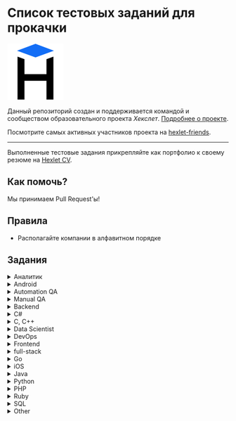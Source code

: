 # Список тестовых заданий для прокачки

[![Hexlet Ltd. logo](https://raw.githubusercontent.com/Hexlet/assets/master/images/hexlet_logo128.png)](https://ru.hexlet.io/?utm_source=github&utm_medium=link&utm_campaign=ru-test-assignments)

Данный репозиторий создан и поддерживается командой и сообществом образовательного проекта *Хекслет*. [Подробнее о проекте](https://ru.hexlet.io/?utm_source=github&utm_medium=link&utm_campaign=ru-test-assignments).

Посмотрите самых активных участников проекта на [hexlet-friends](https://friends.hexlet.io/).

---

Выполненные тестовые задания прикрепляйте как портфолио к своему резюме на [Hexlet CV](https://cv.hexlet.io/).

## Как помочь?

Мы принимаем Pull Request'ы!

## Правила

- Располагайте компании в алфавитном порядке

## Задания

<details>
 <summary>Аналитик</summary>
 
* [Amazon](https://www.amazon.com/)
  * [Тестовое задание для аналитика *(Python, SQL)*](https://drive.google.com/drive/folders/1Om9a_KAL4GrZKsRvFlqhsfryjwrPYWZW)

* [Aviasales](https://aviasales.ru)
  * [Тестовое задание для продуктового аналитика](https://drive.google.com/drive/folders/19pwYCnUdS2tkiekHYKzpRIqCDgYUdqli)

* [avito.tech](https://github.com/avito-tech)
  * [Тестовое задания для аналитика](https://drive.google.com/drive/folders/1cBUI7Qsed_7wp-yYOxBd3NseVZZ5CEEi)

* [Awem](https://awem.com/)
  * [Тестовое задание для продуктового аналитика](https://drive.google.com/drive/folders/1s4h4K29JEDYXIZXtIAmMjZbp9PHeV5ic)

* [Babbel](https://babbel.com/)
  * [Тестовое задание для продуктового аналитика](https://drive.google.com/drive/folders/1wNb27gq4JxrbSFBSkFCcrnb8Bjhs8WYM)

* [BOLT](https://bolt.eu/)
  * [Тестовое задание для аналитика данных](https://drive.google.com/drive/folders/15O4odYKqRpmXSQtLgD0fbvjshIa1_TWX)

* [Chibbis](https://chibbis.ru/)
  * [Тестовое задание для продуктового аналитика](https://drive.google.com/drive/folders/1R_RgzWhcAb4l1XoMCHzuYM-JdH_PbWDn)

* [Cian](https://cian.ru/)
  * [Тестовое задание для аналитика *(SQL)*](https://drive.google.com/drive/folders/1ziQs9oEab9eENnuArVTVVZWLsljKDQqO)

* [CloudReports](https://cloudreports.ru/)
  * [Тестовое задание для аналитика](https://drive.google.com/drive/folders/10oIsaqsZoOK49QO3uxw_8UuxaXfI6tl0)

* [Crazy Panda](https://crazypanda.ru/)
  * [Тестовое задание для аналитика](https://drive.google.com/drive/folders/17VMzVwew-SkXdsbZXxaeDDGEUQXYhKxn)

* [Delivery](https://market-delivery.yandex.ru/moscow?shippingType=delivery)
  * [Тестовое задание для аналитика данных](https://drive.google.com/drive/folders/1ytwdhsT11IxXGU7Jav9WhV2GqVBo2PJH)

* [Dodo Brands](https://dodobrands.io/)
  * [Тестовое задание для аналитика](https://drive.google.com/drive/folders/1psIKzvNN3-vtvKHVi8SbCrg-jngtWgaS)

* [Driveback](https://vc.ru/s/driveback/details/all)
  * [Тестовое задание для аналитика](https://drive.google.com/drive/folders/11HFrOt2QF3h1swIe8lwuzhVjgwM0ksgT)

* [Elfsight](https://elfsight.com/)
  * [Тестовое задание для продуктового аналитика](https://drive.google.com/drive/folders/1JkF9GW-El59XVcdpR-g6UfYO8sKwIssw)

* [FriendsOnly](https://friendsonly.ru/)
  * [Тестовое задание для продуктового аналитика *(SQL, PYTHON, R)*](https://drive.google.com/drive/folders/113sKiIAF3YMCcah1VSojHiW3YIRYILqe)

 * [Genius Sport](https://geniussports.com/)
  * [Тестовое задание для аналитика, Reporting Analyst](https://drive.google.com/drive/folders/1aqfEfITwbt3aqzJ15Et7XD6uwwFXcy7M)

* [Happy Games Studio](https://www.hgstudio.ru/)
  * [Тестовое задание для аналитика](https://drive.google.com/drive/folders/1HNEZgaccltEHCEbC-fiiMuHzur5jFPxh)

* [Home Credit Bank](https://home.bank/)
  * [Тестовое задание для Руководителя отдела аналитики *(PostgreSQL, Python)*](https://drive.google.com/drive/folders/1pF55pb-o9pyIt-oiPsMAfPJeoojItvC4)

* [ivi](https://www.ivi.ru/)
  * [Тестовое задание для аналитика](https://drive.google.com/drive/folders/1t1YPyDecBiLLhLE6fwMwfBLgS7583x2i)

* [Kaspi.kz](https://kaspi.kz/)
  * [Тестовое задание для продуктового аналитика *(SQL)*](https://drive.google.com/drive/folders/1wZ9S0QHaCNvNrVNxgSYxptBSaeVUX74U)

* [Lesta](https://lesta.ru/ru)
  * [Тестовое задание для аналитика данных *(SQL)*](https://drive.google.com/drive/folders/1-8SRmxsZiezLvVtINR_VPgm5_908lpN3)

* [MARS](https://rus.mars.com/)
  * [Тестовое задание для аналитика данных](https://drive.google.com/drive/folders/1e_OMZjTO3WA3s8Em7Df4rpjrllqZNmhP)

* [Mediascope](https://mediascope.net/)
  * [Тестовое задание для аналитика](https://drive.google.com/drive/folders/17MJaFDH5tj9oO8uBUTu33QTI7cJ64AWx)
 
* [MediaSoft](https://mediasoft.team/)
  * [Тестовое задание. Системный / Бизнес-аналитик *(any)*](https://drive.google.com/file/d/13y4cVoQP6IlmWxxTXjZJT4d2rZ3Qo9qx/view?usp=sharing)

* Nortas Analitics
  * [Тестовое задание для аналитика](https://drive.google.com/drive/folders/1Y8qnmQunaCpIf-jzud9f-jnB_t74EVaC)

* [Ozon](https://www.ozon.ru/)
  * [Тестовое задание для аналитика *(SQL)*](https://drive.google.com/drive/folders/1IjyT-jC8VHKCkru2Wuq-0fCDZnMNtQBO)

* [Realweb Camp](https://realweb-camp.ru/)
  * [Тестовое задание для аналитика](https://drive.google.com/drive/folders/1vnIVQFrnPSXDD-YAiHfu1uc7se5x6ZMu)

* [Skypro](https://sky.pro/)
  * [Тестовое задание для аналитика](https://drive.google.com/drive/folders/12Dk5mj04RR7ThE_ONd0CivF4r8ok2uqG)
 
* [Teikametrics](https://www.teikametrics.com/)
  * [Тестовое задание для аналитика](https://drive.google.com/drive/folders/1uE_AM2IFSxP33393KYrNE8RQqoTREfvU)

* [Tinkoff](https://www.tinkoff.ru/)
   * [Тестовое задание аналитика Tinkoff *(Python)*](https://colab.research.google.com/drive/1sbq3bW7FSsqzPBsJu6lmX1cTaC_Oan6S?usp=sharing)
   * [Тестовое задание аналитика Tinkoff *(SQL)*](https://drive.google.com/drive/folders/1wioL44aMEbdIDg1rvglKx1IOFPyIfakJ)
   * [Тестовое задание аналитика Tinkoff](https://drive.google.com/drive/folders/1SlMKX5jFnax5jyWmGQq6h5KWe9lSoQvC)

* [Vizor](https://vizor-games.com/)
  * [Тестовое задание для аналитика](https://drive.google.com/drive/folders/1T27FerfXXgNj033iqDumKjpbuWFSnZOl)

* [WhoIsBlogger](https://whoisblogger.com/)
  * [Тестовое задание для junior аналитика данных *(SQL)*](https://drive.google.com/drive/folders/1vhEmlyL3HxY9HMybTXll6GGc7FPQ730h)

* [Wolt](https://wolt.com/en)
  * [Тестовое задание для аналитика данных](https://drive.google.com/drive/folders/1a8RmVxSvqoJMUlajVxLTp5-WnSkG3MTN)

* [X5](https://www.x5.ru/en/)
  * [Тестовое задание, стажировка для аналитика данных *(Python)*](https://drive.google.com/drive/folders/1W6ALYVV6jNhGzv3us8sKOuCvFY5ofD41)

* [Альфа-Банк](https://alfabank.ru/)
  * [Тестовое задание для продуктового аналитика *(SQL)*](https://drive.google.com/drive/folders/1uCFwwQnihShdtwbwCLU47oiJanFa50HA)
  * [Тестовое задание для аналитика данных *(SQL)*](https://drive.google.com/drive/folders/1vJxxik-PknPc7Gx-aSAP91Ll9eEZnAAo)

* [Банк Открытие](https://www.open.ru/)
  * [Тестовое задание для продуктового аналитика *(SQL)*](https://drive.google.com/drive/folders/1ThbDAnbCrQ21jqk7bF2l-wCpWlUvVT7N)

* [ВК Одноклассники](https://vk.com/)
  * [Тестовое задание для продуктового аналитика *(Python, SQL)*](https://drive.google.com/drive/folders/1LUqYcKfwSSVtgoibiS4ngUHtg2o3axs1)
  * [Тестовое задание для аналитика данных *(Python)*](https://drive.google.com/drive/folders/1lZiv0cIUaPL1lV9Eg1T-tKvJJQ2u6nt5)

* [ВТБ](https://www.vtb.ru/)
  * [Тестовое задание для аналитика данных](https://drive.google.com/drive/folders/1w5xhj_ApzUJX-xf-cIBCYgGvy2t3PPML)

* [Газпром](https://www.gazprom.ru/)
  * [Тестовое задание для аналитика](https://drive.google.com/drive/folders/1q0OGFTUI58Gbar-rq3Dp4Zr9XuvqDkbs)

* [Делимобиль](https://delimobil.ru/)
  * [Тестовое задание для аналитика](https://drive.google.com/drive/folders/1wYCaprk3AwfTdwqFB-ESDbz9hZRgRDKG)

* [Красный Яр](https://www.krasyar.ru/)
  * [Тестовое задание для аналитика *(Excel)*](https://drive.google.com/drive/folders/1CiYVO0rTRqaxBTzuOXHAN180FR89ODns)

* [Магнит](https://magnit.ru/)
  * [Тестовое задание для аналитика](https://drive.google.com/drive/folders/16tRtN53FZ_FT3__Ay1biP3nb-CrkZ92I)

* [МТС](https://www.mts.ru/)
  * [Тестовое задание для продуктового аналитика *(SQL, Python)*](https://drive.google.com/drive/folders/1Xbhp0ZDoHfwNQiP1aH2TXryod_qdEvrx)

* [Ренессанс Банк](https://rencredit.ru/)
  * [Тестовое задание для аналитика](https://drive.google.com/drive/folders/1UCuCV4i5hSEJkI6W6AKsYPKBy6Qpxcj9)

* [Росмэн](https://rosman.ru/)
  * [Тестовое задание для аналитика *(Excel, SQL)*](https://drive.google.com/drive/folders/1aeFVwgsMCosQUBlne_WqochPwFJUXGtR)

* [Роснефть](https://www.rosneft.ru/)
  * [Тестовое задание для HR аналитика](https://drive.google.com/drive/folders/124G-etb0MME9VIQYJD-DHKd-VgQGbZ2l)

* [Самокат](https://samokat.ru/)
  * [Тестовое задание для аналитика](https://drive.google.com/drive/folders/10OtwaqT0Hntjv8ClW2SrdBL0QKTs3TPX)
  * [Тестовое задание для аналитика](https://drive.google.com/drive/folders/1-XyMfD-7co6rO9mXqpVL5c0JDwL2GpzN)

* [Северсталь](https://severstal.com/rus/)
  * [Тестовое задание для аналитика](https://drive.google.com/drive/folders/1GEBYxCwKh_DdwnK_p-dsxuaC-gj_eVgM)

* [СКБ Контур](https://kontur.ru/)
  * [Тестовое задание для продуктового аналитика](https://drive.google.com/drive/folders/1hJ6E-YAtObNP0DtZRH2814WBcBEb0aHo)

* [Совкомбанк Страхование](https://sovcomins.ru/)
  * [Тестовое задание для аналитика *(Python)*](https://drive.google.com/drive/folders/1sYeVs3_fY5vamQjgZ3KRvxQSeEkzr0gJ)

* [Спортмастер](https://www.sportmaster.ru/)
  * [Тестовое задание для аналитика *(SQL)*](https://drive.google.com/drive/folders/1pPuyOvBGgqosSfEvy3KCuv1FO1vED1cl)

* [Сравни.ру](https://www.sravni.ru/)
  * [Тестовое задание для Продуктового Аналитика](https://drive.google.com/drive/folders/1CgmQ_OEW2GrOrDPZEJUIRCLVL0JAkdRC)

* [Табакон](https://tabakon.su/)
  * [Тестовое для аналитика данных](https://drive.google.com/drive/folders/1FDHErQLGvPoJKECmRqijpwuVifnTaw8x)

* [Учи.ру](https://uchi.ru/)
  * [Тестовое задание для Продуктового Аналитика](https://docs.google.com/document/d/1cPf_HR3cB4QgehJ13nMjYO1EQlWcqwmo/edit)

* [Сборник тестовых заданий для аналитиков](https://pavelbukhtik.notion.site/Product-Analyst-Data-Analyst-a5f7bea5a0064960bbdb7a3ee1e46e97)

* [Тестовое задание для аналитика](https://drive.google.com/drive/folders/1q0OGFTUI58Gbar-rq3Dp4Zr9XuvqDkbs)

* [Тестовое задание для FE стажера в Авито Pro (Команда ARPU) *(JS)*](https://github.com/avito-tech/pro-fe-trainee-task)

</details>

<details>
 <summary>Android</summary>

* [Android разработчик *(Kotlin, Single Activity, Retrofit, Jetpack Compose / XML, Kotlinx Serialization / Gson, RxJava / Coroutines)*](https://github.com/appKODE/trainee-test-android)

* [avito.tech](https://github.com/avito-tech)
  * [Тестовое задание для стажёра Android (archived) *(Kotlin/Java)*](https://github.com/avito-tech/android-trainee-task)
  * [Тестовое задание для стажёра Android *(Kotlin)*](https://github.com/avito-tech/bx-android-trainee-assigment)
  * [Приложение прогноза погоды (Андроид) *(Kotlin)*](https://github.com/avito-tech/android-trainee-task-2021)

* [Android Developer *(Kotlin, Java, C++)*](https://github.com/fs/test-tasks/tree/master/android)

</details>

<details>
 <summary>Automation QA</summary>

 * [Ediweb](https://ediweb.com/ru-ru)
   * [Тестовое задание на должность "Тестировщик" *Automation QA / Ruby*](https://github.com/avannim/Fedorenko_test/tree/59b6c1a395ad8123b102f7f4214db6840be9db01/candidate_test)

* [Тестовое задание для стажёра-автоматизатора](https://github.com/avito-tech/qa-trainee-task)

* [Тестовое задание для стажёра-тестировщика на знание Java и SQL *(any)*](https://github.com/Pammer/traineeTestTask)

* [QATestLab](https://qatestlab.com/company/contact-us/)
  *  [Test task for position QA Specialist // *Java или C#*](https://github.com/n1mnull/QATestLab/blob/51b315d7d2ff011ce8255fb09a88bd6401891600/README.md)

* [Тестовое задание по автоматизации действий в поисковой строке Яндекса для *tensor.ru*](https://github.com/warumbaum/Tensor-Yandex)

* [Тестовое задание QA Auto Python от Effective Mobile](https://docs.google.com/document/d/142ZofwnxhSAg5lzcfTAF6DM38kA4eI1IbmcRzl-A8sA)
 
</details>

<details>
 <summary>Manual QA</summary>

* [avito.tech](https://github.com/avito-tech)
  * [Тестовое задание для стажёра QA *(any)*](https://github.com/avito-tech/ShopX-QA-trainee)
  * [Тестовое задание для QA-стажёра *(Go/any)*](https://github.com/avito-tech/qa-trainee-general)

* [Flatstack](https://www.flatstack.com)
  * [QA engineer](https://github.com/fs/test-tasks/tree/master/qa)

* [HRlink](https://hr-link.ru/)
  * [Junior QA (SQL+Python)](https://docs.google.com/document/d/1ylGFf4_p4w9S8PvRsZF0UdyeokWol3KS/edit?usp=sharing&ouid=101017098481742943251&rtpof=true&sd=true)

* [Matic Insurance Services](https://matic.com/)
  * [Customer Import Platform MQA - MQA test assignment *(ENG)* *(any)*](https://github.com/matic-insurance/assignment-test-import)
  * [Customer Import Platform - AQA test assignment *(ENG)* *(Ruby)*](https://github.com/matic-insurance/assignment-test-import)

* [Purrweb](https://www.purrweb.com/ru/)
  * [Тестовое задание на позицию QA](https://github.com/Hexlet/ru-test-assignments/blob/main/QA/Test%20task%20Purrweb.md)

* [Sendsay](https://sendsay.ru/)
  * [Junior Frontend + QA [АРХИВ] *(JS, Cypress)*](https://www.notion.so/sendsay/Junior-Frontend-QA-44af3daa06524689aa6ac0fc76f66579)

* [Tutu.ru](https://www.Tutu.ru/)
  * [Тестовое задание для кандидата на позицию QA](https://github.com/tutu-ru/tutu-ru.github.io)

* [Айтек](https://iqtek.ru/)
  * [Задание QA engineer](https://disk.yandex.ru/d/5FQXDeZP2BaPMQ)

* [ООО Крит](https://krit.pro/)
  * [Стажер_QA](https://docs.google.com/document/d/1nwz_MlVTe30lKQ4kYKD4HVNco-IQFqQe/edit?usp=sharing&ouid=101017098481742943251&rtpof=true&sd=true)

* [ООО Синтека](https://cynteka.ru/)
  * [Junior_QA](https://docs.google.com/document/d/1VecQvPkyEyPrzQvce6BvWNnDn4SYw8jL/edit?usp=sharing&ouid=101017098481742943251&rtpof=true&sd=true)
 
</details>

<details>
 <summary>Backend</summary>

* [Appbooster](https://appbooster.com/)
  * [Backend developer *(any)*](https://github.com/appbooster/test-assignments/blob/master/tasks/backend.md)

* [Appstorespy](https://appstorespy.com/)
  * [Junior Backend developer *(Django/Flask, MySQL/PostgreSQL, MongoDB/Redis/Elasticsearch, GraphQL/REST)*](https://catkin-gymnast-f1a.notion.site/junior-backend-developer-2022-2f4803705cb84485a81a1d716bdf0a8c)

* [avito.tech](https://github.com/avito-tech)
  * [Тестовое задание для стажёра Backend в команду Advertising *(Go/PHP)*](https://github.com/avito-tech/adv-backend-trainee-assignment)
  * [Тестовое задание на позицию стажера-бекендера в юнит Авто (archived) *(Go/Python/PHP/Java/JavaScript)*](https://github.com/avito-tech/auto-backend-trainee-assignment)
  * [Тестовое задание на позицию стажера backend в юнит Geo *(any)*](https://github.com/avito-tech/geo-backend-trainee-assignment)
  * [Тестовое задание на позицию стажера-бекендера (archived) *(any)*](https://github.com/avito-tech/msg-backend-trainee-assignment)
  * [Тестовое задание для стажёра Backend *(PHP)*](https://github.com/avito-tech/safedeal-backend-trainee)
  * [Тестовое задание для стажёра Backend в команду Trade Marketing *(Go/PHP/Python, PostgreSQL/MySQl, Redis)*](https://github.com/avito-tech/tm-backend-trainee)
  * [Тестовое задание на позицию стажера-бекендера в юнит Buyer Experience (archived) *(Go/PHP)*](https://github.com/avito-tech/bx-backend-trainee-assignment)
  * [Тестовое задание на позицию стажера-бекендера в юнит "Работа" *(Go/PHP, MySQL/PostgreSQL)*](https://github.com/avito-tech/job-backend-trainee-assignment)
  * [Тестовое задание на позицию стажера-бекендера *(Go/PHP/Python,  MySQL/PostgreSQL, Docker)*](https://github.com/avito-tech/autumn-2021-intern-assignment)
  * [Тестовое задание для стажера в юнит Market Intelligence *(Go/Python)*](https://github.com/avito-tech/mi-trainee-task-2021)

* [Edstein](https://www.edstein.ru/)
  * [Тестовое задание Middle Backend-разработчик *(Ruby on Rails)*](https://docs.google.com/document/d/1uHtZQckkQXGA6occB6R9F8l9Nru1ELPFKWi7cO79dLc/edit?usp=sharing)

* [fuse8](https://hr.fuse8.ru/) [byte/minds](https://byteminds.co.uk/)
  * [Задания стажировки для backend-разработчиков *(.Net, C#, Postgres, gRPC)*](https://github.com/Fuse8/school2023)

* [Greensight](https://greensight.ru/)
  * [Тестовое задание для направления Backend разработка *(PHP)*](https://www.notion.so/Backend-f863a6666e9f40f99f41254a1fffe450)

* [House](https://housevl.ru/)
  * [Тестовое задание backend (junior) 2.1 *(Laravel)*](https://docs.google.com/document/d/16M_jtHkbrHgI_gUj9vq6p_uIQVQTFuW2kXUsK-S4RSk)
 
* [KODE](https://kode.ru/)
   * [Backend разработчик *(Python)*](https://github.com/appKODE/2018-internship-backend)*(изображение не найдено)*

* [pixlpark](https://pixlpark.ru/)
  * [Backend-разработка *(C#, ASP.NET, React/RazorPages)*](https://gist.github.com/paraekklisiarh/d64fbbc1de1028aaa7a47ff3fa0650a1)
 
* [Tutu.ru](https://www.Tutu.ru/)
  * [Тестовое задание на позицию backend-разработчик *(PHP)*](https://github.com/tutu-ru/php-interview)

* [Waliot](https://waliot.com/)
  * [Backend Developer *(Java/Kotlin, Spring Boot, SQL/NoSQL, Docker)*](https://github.com/waliot/test-tasks/blob/master/tasks/backend-1.md)

* [Wargaming.net](https://wargaming.com)
  * [Тестовое задание WG Forge (Backend) *(Python 3/Ruby/Go/Erlang/Elixir/Java/Scala/C#/F#, PostgreSQL, Docker)*](https://github.com/wgnet/wg_forge_backend)

* [ООО "МСтрой"](https://mstroy.tech/)
   * [Тестовое задание Backend developer / Python](https://docs.google.com/document/d/1pUECHmEijyal6aFHrBN5oweKCmSZsjTGhtE-mqIqj6U/edit?usp=sharing)

* [ПИКАССО](https://picasso-diagnostic.ru/)
  * [Backend-разработчик (Python)](https://gist.github.com/NikolayZemelko/f1dfcb9b75a7241f5e552b8761e70027)

* [Marketplace Technologies (KazanExpress)](https://github.com/KazanExpress)
  * [Тестовое задания для кандидатов в бэкенд разработку *(Java, Spring)*](https://github.com/KazanExpress/backend-spring-test-task)

* [Oxem Studio](https://oxem.ru)
  * [Бэкенд-разработчик *(PHP)*](https://doc.clickup.com/p/h/2h539-778/840ce49e651e59a)

* SoftPro
  * [Тестовое задание *(Go, C++, Python)*](https://drive.google.com/drive/folders/151UdoZGZZtdv5-KP_51yx3CzT1kgIBQn?usp=sharing)

</details>


<details>
 <summary>C#</summary>

* [Тестовое задание *(C#)*](https://drive.google.com/file/d/1GNwTfoJCQD0Ec3JXkWmzaYuIY6DnWnEa/view)

* [Тестовое задание на стажировку *(C#, SQL)*](https://drive.google.com/drive/folders/1--08xK0ympxiR2BedrKVhnE7cjfNn7bk?usp=sharing)

* [Тестовое задание C# *(C#)*](https://gist.github.com/Busyrev/cb89f309d2c32873449366023b8e0057)
 
* [Тестовое задание на вакансию Junior Разработчика C# *(C#, ASP.NET Core, Entity Framework Core)*](https://versta24.ru/hr/testfordevjun)

* [AFCStudio](https://afcstudio.ru/)
  * [Junior C# Developer *(C#, .NET, Angular, React, Razor)*](https://gist.github.com/paraekklisiarh/0621204ce249e9faf1aaa1e1b7d3f7ef)

* [Стажер-программист *(C#)*](https://drive.google.com/drive/folders/1pnBXXuAABDCMAKrcNjrDvRnE1jPd_LBL?usp=sharing)

* [Тестовое задание *(C#, ASP.NET Core, Entity Framework Core)*](https://disk.yandex.ru/d/Gu5V8FgsEobwzA)

* [Тестовые задания на c# стажировку *(C#)*](https://drive.google.com/drive/folders/185cbL5CzhcYoW2D92D5wHmdd04cDqTYS?usp=sharing)

* [Тестовое на стажировку C#, зима 2019-2020 *(C#, ASP.NET)*](https://drive.google.com/drive/folders/1UCx7__WtgzkWF4iFbkFPfc3NNQAqSKqn?usp=sharing)

</details>

<details>
 <summary>C, C++</summary>

* [C-разработчик *(C/C++)*](https://dl.funbox.ru/qt-c.pdf)

</details>

<details>
 <summary>Data Scientist</summary>

* [BST Digital](https://bst.digital/)
  * [Тестовое задание для Data Scientist](https://drive.google.com/drive/folders/1G0VwPL-6T0ThPdLstnZK07dy1q2Mgv2T)

</details>

<details>
 <summary>DevOps</summary>
 
* [Smena](https://smena.space/)
  * [Тестовое задание DevOps разработчик *(Docker, minikube, Python)*](https://github.com/smenateam/assignments/tree/master/devops)

* [Kittens Store - DevOps test assignment *(ENG)* *(any)*](https://github.com/matic-insurance/assignment-kittens-store)

* [Cats Shop - DevOps test assignment *(ENG)* *(any)*](https://github.com/matic-insurance/assignment-cats-shop)

* [DevOps engineer](https://github.com/ostrovok-team/code-challenge/tree/master/devops)

</details>

<details>
 <summary>Frontend</summary>

* [23Devs](https://23devs.com/)
  * [Тестовое задание на позицию cтажер-разработчик javascript *HTML, CSS, JS*)](https://cloud.mail.ru/public/KN2F/TW4dPYs6n)

* [Appbooster](https://appbooster.com/)
  * [Frontend Developer *(any)*](https://github.com/appbooster/test-assignments/blob/master/tasks/frontend.md)
  * [Frontend + graphql developer *(React, Github GraphQL API)*](https://github.com/appbooster/test-assignments/blob/master/tasks/frontend-graphql.md)
  * [html-верстальщик *(JS, HTML/CSS)*](https://github.com/appbooster/test-assignments/blob/master/tasks/html-css.md)*(отсутствует дизайн-макет по указанной ссылке)*

* [Aviasales](https://aviasales.ru)
  * [~~Тестовое задание Aviasales (frontend) *(JS/TS, React)*~~](https://github.com/KosyanMedia/test-tasks/tree/master/aviasales_frontend) *(сервер тестового задания не работает)*
 * [Тестовое задание - Frontend Developer *(JS/TS)*](https://github.com/KosyanMedia/Front-end_TP_test)
 * [~~Тестовое задание Aviasales (frontend)~~ DEPRECATED *(JS, TS, CS, React)*](https://github.com/KosyanMedia/test-tasks/tree/master/DEPRECATED_aviasales)

* [avito.tech](https://github.com/avito-tech)
  * [Тестовое задание на позицию стажёра-фронтендера 2022 *(React, Redux, TS)*](https://github.com/avito-tech/internship_frontend_2022)
  * [Тестовое задание на позицию стажёра-фронтендера 2023 *(React, React Router, TS)*](https://github.com/avito-tech/frontend-trainee-assignment-2023)
  * [Тестовое задание на позицию стажёра-фронтендера 2024 *(React, React Router, TS)*](https://github.com/avito-tech/frontend-trainee-assignment-2024)
  * [Тестовое задание для стажёра frontend *(React)*](https://github.com/avito-tech/safedeal-frontend-trainee)*(отсутствует дизайн-макет по указанной ссылке)*
  * [Тестовое задание для стажёра Frontend в команду Seller Experience *(Node.JS, React, Redux)*](https://github.com/avito-tech/sx-frontend-trainee-assignment)
  * [Тестовое задание для стажёра Frontend в команду Avito People *(React, MobX, TS, Node.JS)*](https://github.com/avito-tech/ap-frontend-trainee-assignment)

* [BEBOSS](https://beboss.ru/)
  * [Web-разработчик *(PHP, jQuery, YII)*](https://github.com/funkylen/beboss-test-assignments)
 
* [BeeJee NINJA Developers](https://beejee.org/)
  * [Web-разработчик *(PHP)*](https://docs.google.com/document/d/1Wn_BBhmrF8S5iwgqo5cH63GAM6XTXLi4glp7ZxammIM/edit?usp=sharing)

* [BellIntegrator](http://www.bellintegrator.ru/)
  * [Тестовое задание Frontend JS *(JS, JQuery, HTML5, CSS3)*](https://docs.google.com/document/d/1YWJGDKB1pLrox6Y4CNm15Nuu_EVcAHIciYUHWYrDNDY/edit?usp=sharing)

* [BirdsBuild](https://bb.market/)
  * [Тестовое задание на позицию Frontend разработчик Nuxt.js *(Nuxt 3, TypeScript, GraphQL)*](https://docs.google.com/document/d/1_BN8bbym0InYFDElyyVJ5GzPptaOe0p9kteX-Uaww3I/edit#heading=h.ikkq5tsgq96y)

* [~~Bluesweater-studio~~](https://vk.com/bluesweaterstudio) *студия закрыта*
  * [Frontend task *(JS, React, React Hooks, JSS)*](https://github.com/some-yummy-nick/frontend-task)

* [Chatfuel](https://chatfuel.com/)
  * [Frontend Engineer — тестовое задание *(any)*](https://paper.dropbox.com/doc/Frontend-Engineer-GFOYvLYpCLWUJe59Ydfmw)
  * [Верстальщик](https://paper.dropbox.com/doc/fljyQo7ig1gZRevGejqEX)

* [CS-Cart](https://cs-cart.com/)
  * [Тестовое задание для PHP разработчиков *(PHP)*](https://github.com/cscart/apply-for-job/tree/master/backend/developer)
  * [Тестовое задание для Javascript разработчика *(JS, jQuery)*](https://github.com/cscart/apply-for-job/tree/master/frontend/developer)

* [DAO TECH](https://daotech.ru/)
  * [Тестовое задание на вакансию "Frontend Developer" *(JS, React, Docker)*](https://drive.google.com/file/d/17i3HWkCW8OdvmczEcE2p3q-ljU-2sAWz/view?usp=sharing)

* [Dapplets Project](https://dapplets.org/)
  * [Тестовое задание на вакансию "Frontend Developer" *(TS, React)*](https://docs.google.com/document/d/1A67hVEF5fb6Uk1Y341PeyV9Yr1UUWLtANITxSzWVHHY/edit#heading=h.dn2s0spi21rh)

* [DevJS](https://devjs.ru/)
  * [Тестовое задания на позицию Frontend разработчика *(JS, React)*](https://github.com/devjsru/react_test)*(отсутствует дизайн-макет по указанной ссылке)*

* [Flatstack](https://www.flatstack.com)
  * [Frontend Developer *(JS, HTML, CSS)*](https://github.com/fs/test-tasks/tree/master/front-end)

* [Future](https://future-group.ru/)
  * [Фронтенд-разработчик 1 *(React, Docker, TS)*](https://github.com/fugr-ru/frontend-javascript-test)
  * [Фронтенд-разработчик 2 *(React, Docker, TS, Redux/MobX)*](https://github.com/fugr-ru/frontend-javascript-test-2)
  * [Тестировщик](https://github.com/fugr-ru/qa)
  * [Верстальщик 1 *(HTML, CSS)*](https://github.com/fugr-ru/frontend-html)
  * [Верстальщик 2 *(HTML, CSS, JS)*](https://github.com/fugr-ru/frontend-html-2)
  * [Верстальщик 3 *(Figma, HTML, CSS, JS)*](https://github.com/fugr-ru/frontend-html-3)
  * [Тестовое задание на позицию Менеджер проекта *(Figma, HTML, CSS, JS)*](https://github.com/fugr-ru/frontend-html-3)

* [Hammer Systems](https://hammer.systems/)
  * [Тестовое задание для Frontend разработчика](https://disk.yandex.ru/d/R74ptnVnK5xpPA)

* [Hyundai Mobility Lab](https://mobility.hyundai.ru/)
  * [React-Native Mobile app *(React-Native CLI)*](https://docs.google.com/document/d/1VtzfiPK0FyEG5DDdsr1y3Ahh_T0eOIGHcV0m4Xi943U/edit?usp=sharing)

* [Ivelum](https://ivelum.com/)
  * [frontend-разработчик *(React)*](https://github.com/ivelum/job/blob/master/challenges/frontend.md)

* [KODE](https://kode.ru/)
  * [Frontend разработчик *(Create React App, React Router, Axios)*](https://github.com/appKODE/trainee-test-frontend)

* [Jupiter soft](https://jupiter-soft.com/)
  * [Тестовое задание Junior Frontend Developer (React)](https://docs.google.com/document/d/1VgAhMunSuTNn0a6bjY5F1-qyARkelJcVj50RSC_Bu54/edit?usp=sharing)

* [Marketplace Technologies (KazanExpress)](https://github.com/KazanExpress)
  * [Тестовое задание Front-End *(JS/TS, Vue.js)*](https://github.com/KazanExpress/frontend-test-task)
  * [Упрощённое тестовое задание Front-End *(JS, Vue.js)*](https://github.com/KazanExpress/frontend-test-task-short)

* [Mindbox](https://mindbox.ru/)
  * [Тестовое задание на стажировку Frontend *(JS, React)*](https://docs.google.com/document/d/1jq5yCrQJRHaRG4TabGhDITDMteYuLWG_LjlR9HmB5ac/edit?usp=sharing)

* [NewGen Vision](https://www.unipage.net/)
  * [Junior Frontend Developer *(JS, Vue.js)*](https://newgen-it.github.io/tests/front)

* [Ostrovok.ru](https://ostrovok.ru)
  * [Frontend Developer *(JS, HTML, CSS)*](https://github.com/ostrovok-team/code-challenge/tree/master/js)

* [Oxem Studio](https://oxem.ru)
  * [Фронтенд-разработчик *(React/Vue, вёрстка)*](https://doc.clickup.com/2659433/p/h/2h539-67321/1cdca9cd67897c8)

* [pixlpark](https://pixlpark.ru/)
  * [Frontend-разработка *(React, MobX)*](https://gist.github.com/paraekklisiarh/c03c97ae553a0038962fb945644392cf)

* [Redsoft](https://redsoft.ru)
  * [Frontend-разработчик *(JS, Vue.js, Node.js)*](https://docs.google.com/document/d/1Vamqwl3MaXDFOMcEBTVsvoZhADblO-CcBVqVKs3Pij0)

* [Ruport](http://ruport.ru/)
  * [Middle Frontend Developer *(ECMAScript, SCSS)*](https://github.com/ruport-digital/middle-frontend-assignment)
  * [Junior Frontend Developer *(верстка)*](https://github.com/ruport-digital/junior-frontend-assignment)
 
* [Sendsay](https://sendsay.ru/)
  * [Junior Frontend + QA [АРХИВ] *(JS, Cypress)*](https://www.notion.so/sendsay/Junior-Frontend-QA-44af3daa06524689aa6ac0fc76f66579)
  * [Frontend-разработчик 1 [АРХИВ] *(JS, React, Redux)*](https://www.notion.so/sendsay/Frontend-4263b61293224088b7c3f929b761f9e3)
  * [Frontend-разработчик 2 [АРХИВ] *(JS, React, Redux)*](https://www.notion.so/sendsay/Frontend-API-75cc5ecc28cd42f4a6f963e2dad88680)
  * [Младший frontend-разработчик *(JS, React)*](https://sendsay.notion.site/Frontend-e378a45c3a934dafb6e44f79da2a0040)

* [Frontend test case *(React, TypeScript)*](https://drive.google.com/file/d/1GPYkayQVevwsPcipL76DsKBm3so3DihR/view?usp=share_link)

* [Test Task for Intern / Junior Front-End Developer Position *(React)*](https://gist.github.com/krambertech/ecb3890824fd7ada0f4ec1ff55125758)

* [Shopify](https://www.shopify.com/)
  * [Frontend Intern, Fall 2022 *(JS, OpenAI) (ENG)*](https://docs.google.com/document/d/16tMBx990qfnX2P1lTKTqaS4Ugp2RzqFrLIZ1TwWCVo4/edit?usp=sharing)

* [Smena](https://smena.space/)
  * [JavaScript Developer *(JS, Vue.js)*](https://github.com/smenateam/assignments/blob/master/site-frontend/README.md)
  * [TypeScript Developer *(TS, React)*](https://github.com/smenateam/assignments/blob/master/erp-frontend/README.md)

* [~~Studika~~](https://studika.ru/) *студия закрыта*
  * [Frontend-разработчик](https://docs.google.com/document/d/1guSGNGsmd5JdKBTgeiik94dLIUVkVgElqOYvqO8ekZ0/edit?usp=sharing)
 
* [Tutu.ru](https://www.Tutu.ru/)
  * [Домашнее задание для соискателей на позицию фронтенд-разработчика *(JS, React, Node.js)*](https://github.com/tutu-ru/fe-homework)
  * [Тестовое задание на позицию frontend-разработчик *(JS, TS)*](https://github.com/tutu-ru/frontend-javascript-test)
  * [Тестовое задание на позицию верстальщик *(JavaScript/jQuery, HTML, CSS)*](https://github.com/tutu-ru/frontend-html-test)

* [Waliot](https://waliot.com/)
  * [Frontend Developer *(TypeScript/JavaScript, Angular/React/Vue)*](https://github.com/waliot/test-tasks/blob/master/tasks/frontend-1.md)
  * [Angular Developer *(TypeScript, Angular, NgRX, NGXS)*](https://github.com/waliot/test-tasks/blob/master/tasks/frontend-2.md)

* [Wargaming.net](https://wargaming.com)
  * [Тестовое задание WG Forge Platform Front-End *(JS, Node.js)*](https://github.com/wgnet/wg_forge_frontend)

* [Yoldi](https://yoldi.agency/development)
  * [Тестовое задание для вакансии фронтенд разработчик в Yoldi](https://yoldi-agency.notion.site/Yoldi-7552752e30964431ab0ca03d54908148)

* [Армо](http://armo.ru/)
  * [Junior Frontend *(JSc+ Electron, Python + Tornado)*](https://disk.yandex.ru/d/3u7hKvypQ-nOxA)

* [Валантис](https://juvelirnyj-lombard.ru/)
  * [Frontend-разработчик *(React)*](https://github.com/Hexlet/ru-test-assignments/blob/main/frontend/valatris_api.md)

* [Домотехника](https://domotekhnika.ru/)
  * [Тестовое задание Frontend *(Vue.js)*](https://www.notion.so/radislaw/9c4c4b1823304404af78a0f7cbe640f3)

* [Инфоматика](https://infomatika.ru/)
  * [Верстка *(HTML, CSS)*](https://github.com/some-yummy-nick/infomatika-test)

* [Квартирка](https://kvartirka.com/)
  * [Frontend-разработчик,  Junior+ *(JS, React/Next.js/TypeScript)*](https://docs.google.com/document/d/1bSC3hgaYe69FJFKKNFHKokJ2Rs0bxkYQ9ixnBS8xn-M/edit)

* [Маквес Групп](https://www.makves.ru/)
  * [Стажёр-разработчик Frontend *(JS, React)*](https://drive.google.com/file/d/1ZRKa2us1D49l8natOIpO5TYTirKdNssz/view?usp=sharing)

* [НПО Фарватер](https://tsep.pro/)
  * [Junior+ Frontend Developer *(Vue, React, Canvas)*](https://docs.google.com/document/d/1ReRmhwrI1qwJi2PxhC9GQdP1h9BSt3bKZBaj_oV210s/edit)

* [СДК Гарант](https://www.sdkgarant.ru/index.php/ru/)
  * [Junior Front-End разработчик *(JS, ExtJS)*](https://github.com/georgy-p/SDK-Garant-test-task)
  
* [Frontend test case *(React, TypeScript)*](https://docs.google.com/document/d/16IkxQ_ZDRxrfnzdjQdYP5UfyloGwmwXsZ5IEXEbuL2E/edit?usp=sharing)
* [C32. Frontend JS test task 1 *(React)*](https://docs.google.com/document/d/1LQ7olXMcjNKF_vHoPqm8VsJc65K3PfW5M3s9D1EO8xs/edit)
* [Тестовое задание Frontend-разработчик *(JS, React, Redux, React Router)*](https://docs.yandex.ru/docs/view?url=ya-disk-public%3A%2F%2FPg8Mn9b2nwRtbsd79GdjAOk0sK0J5vagJAQzR5a5H4HBf2B6dSCQGd5kCvgXaxdcq%2FJ6bpmRyOJonT3VoXnDag%3D%3D&name=%D0%A2%D0%B5%D1%81%D1%82%D0%BE%D0%B2%D0%BE%D0%B5%20%D0%B7%D0%B0%D0%B4%D0%B0%D0%BD%D0%B8%D0%B5.docx)

* [Matic Test assignment - Front-end test assignment *(ENG)* *(any)*](https://github.com/matic-insurance/assignment-fetch-n-cache)

* [Тестовое задание.React *(React/Redux)*](https://drive.google.com/file/d/1LUlaX0-8MuZXOMbqsIt8tW3xPrBPWSHU/view?usp=sharing)
 
* [Frontend test case *(React, TypeScript)*](https://drive.google.com/file/d/1GPYkayQVevwsPcipL76DsKBm3so3DihR/view?usp=share_link)

* ЮТОР
  * [Стажер фронтенд разработчик, 1 этап отбора](https://docs.google.com/document/d/1BK6lOSnTEtI0V5K5idK_QJU6CC5Iv1-lhpGAGDqftkA/edit?usp=sharing)

* [Задание на вакансию "Верстальщик лендингов", осень 2023](https://forms.yandex.ru/surveys/10033975.d66cde35b078199afc83f1e9f11cb58c5cdb22e9/?utm_source=hh&utm_medium=email&utm_content=3472582922)

* [Задание по вёрстке — ШРИ, Москва, Санкт-Петербург, Симферополь, осень 2018](https://github.com/yandex-shri-2018/entrance-task-2-2)

* [Задание по вёрстке — ШРИ, Москва, весна 2018](https://github.com/yandex-shri-2018/entrance-task-2)

* [Тестовое задание для вакансии web-технолог *(CSS)*](https://www.reg.ru/company/jobs/testtask-webtech)

* [Тестовое задание для TypeScript/Vue.js разработчика *(TS, VueJS, HTML/CSS)*](https://github.com/Ecwid/new-job/blob/master/TypeScript.md)

* [Тестовые задания по React *(React, React Router, Redux Saga, Mobx)*](https://github.com/GPB-COS/test-work-react)

* [React Engineer *(JS, HTML, PHP)*](https://docs.google.com/document/d/1UL4FJrtzHamyOavu-VN9fH7Y05lkbmH5abtC2nnx2QY/edit)

* [Тестовое задание для верстальщика](https://hexlet-ru.notion.site/38fd01d380cb43efa94702b5188cfde4)

* [~~Тестовое задание Aviasales (frontend)~~ DEPRECATED *(JS, TS, CS, React)*](https://github.com/KosyanMedia/test-tasks/tree/master/DEPRECATED_aviasales)

* [Front-End Developer *(HTML, CSS, JS)*](https://github.com/JediFE/trial-assignments)

* [~~Тестовое задание Aviasales (frontend) *(JS/TS, React)*~~](https://github.com/KosyanMedia/test-tasks/tree/master/aviasales_frontend) *(сервер тестового задания не работает)*
 
* [Frontend + graphql developer *(React, Github GraphQL API)*](https://github.com/appbooster/test-assignments/blob/master/tasks/frontend-graphql.md)

* [Тестовое задание для стажёра в команду VAS *(any)*](https://github.com/avito-tech/vas-frontend-trainee-assignment)

</details>


<details>
 <summary>full-stack</summary>

* [Aviasales](https://aviasales.ru)
  * [Тестовое задание в команду гейтов (full-stack) *(JS + React, Redux/Redux-saga, Python + PostgresSQL)*](https://github.com/KosyanMedia/test-tasks/tree/master/gates_team_fullstack)
  * [Тестовое задание Aviasales Marketing (full-stack) *(JS, React, Redux, NodeJS, PostgreSQL)*](https://github.com/KosyanMedia/test-tasks/tree/master/marketing)

</details>

<details>
 <summary>Go</summary>

* [avito.tech](https://github.com/avito-tech)
  * [Тестовое задание на позицию стажёра-бэкендера 2022 *(Go, MySQL/PostgreSQL, Docker)*](https://github.com/avito-tech/internship_backend_2022)
  * [Тестовое задание для стажера в юнит Merchant Experience *(Go, PostgreSQL)*](https://github.com/avito-tech/mx-backend-trainee-assignment)
  * [Тестовое задание стажера в юнит AvitoPRO *(Go)*](https://github.com/avito-tech/pro-backend-trainee-assignment)

* [Тестовое задание для Golang разработчика *(Go)*](https://github.com/KazanExpress/golang-test-task)

* [Test Task: In-memory cache *(eng)* *(Go)*](https://github.com/gojuno/test_tasks)

 </details>

<details>
 <summary>iOS</summary>

* [Задание для стажера на платформу iOS *(Swift)*](https://github.com/avito-tech/ios-trainee-problem-2021)

* [iOS разработчик *(Swift 5, UIKit, iOS 13+, Зависимости через SPM или Cocoapods)*](https://github.com/appKODE/trainee-test-ios)
 
* [Appbooster](https://appbooster.com/)
  * [iOS Developer *(any)*](https://github.com/appbooster/test-assignments/blob/master/tasks/ios.md)

* [avito.tech](https://github.com/avito-tech)
  * [Тестовое задание на позицию стажёра в iOS 2022 *(Swift)*](https://github.com/avito-tech/internship_ios_2022)
  * [Задача для стажера на платформу iOS (archived)](https://github.com/avito-tech/ios-trainee-problem)

* [Flatstack](https://www.flatstack.com)
  * [iOS Developer *(any)*](https://github.com/fs/test-tasks/tree/master/ios)

* [FunBox](https://funbox.ru/)
  * [iOS/Android-разработчик *(Xcode/Android Studio)*](https://dl.funbox.ru/qt-mobile.pdf)

* [Хитрые задачки по iOS *(any)*](https://github.com/appKODE/test2019)*(сервер тестового задания не работает)*

* [Internship *(iOS)*](https://github.com/avito-tech/internship)

</details>


<details>
 <summary>Java</summary>

* [Java разработчик](https://docs.google.com/document/d/1peoDqaNraEL5jW3kMWPSQevLvKNwyOjC0KNOigfQTNM/edit?usp=sharing)

* [Тестовые задания на java *(Java)*](https://drive.google.com/drive/folders/1zhJUFNYc8KJkLNOmPueoQkaiZCv5kodM?usp=sharing)

* [Java разработчик](https://docs.google.com/document/d/1f5frd0d_sQk471oeznTnHpc-YSo9EfkQ3avHpxy4TtE/edit?usp=sharing)

* [Ecwid](https://www.ecwid.com/)
  * [Парсер SQL запросов, *(Kotlin/Java)*](https://github.com/Ecwid/new-job/blob/master/SQL-parser.md)
  * [Глубокое копирование, *(Kotlin/Java)*](https://github.com/Ecwid/new-job/blob/master/Deep-clone.md)
  * [java.util.Map поверх Redis *(Kotlin/Java, Redis)*](https://github.com/Ecwid/new-job/blob/master/Redis-and-collections.md)

* [Посчитать количество уникальных IP-адресов в простом текстовом файле *(Kotlin/Java)*](https://github.com/Ecwid/new-job/blob/master/IP-Addr-Counter.md)

* [Eltex](https://eltex-co.ru/)
  * [Многопользовательский тайм-трекер *(Backend Java/Kotlin)*](backend/java_time_tracker.md)
  * [Java-разработчик *(Java, )*](https://dl.funbox.ru/qt-java.pdf)

* [Haulmont](https://www.haulmont.ru)
  * [StudentDatabase *(Java)*](https://github.com/nikolaychernov/StudentDatabase)

* [Infomaximum](https://infomaximum.com)
  * [Java разработчик](https://drive.google.com/file/d/17g9-4HTkBtJln-3I-iavMqWkX9bBYcg2/view?usp=sharing)

 * [Marketplace Technologies (KazanExpress)](https://github.com/KazanExpress)
    * [Тестовое задания для кандидатов в бэкенд разработку *(Java, Spring)*](https://github.com/KazanExpress/backend-spring-test-task)
  * [Тестовое задание на Android разработку - поиск коктейлей *(Java, Kotlin)*](https://github.com/KazanExpress/android-test-task)
  * [Тестовое задание на Android разработку - просмотр статей *(Java, Kotlin)*](https://github.com/KazanExpress/ke-test-android)

  * [Тестовое задание.Java *(Java EE/Spring, Maven/Gradle)*](https://drive.google.com/file/d/1obl6-j36xkLszszRPnj0enWxPX-nzzuQ/view?usp=sharing)

  * [Тестовое задание на позицию Android-разработчика *(Kotlin/Java, Dagger, RxJava)*](https://github.com/tutu-ru/hire_android_test)

* [Waliot](https://waliot.com/)
  * [Backend Developer *(Java/Kotlin, Spring Boot, SQL/NoSQL, Docker)*](https://github.com/waliot/test-tasks/blob/master/tasks/backend-1.md)

* [Тестовые задания на java *(Java)*](https://drive.google.com/drive/folders/1zhJUFNYc8KJkLNOmPueoQkaiZCv5kodM?usp=sharing)

* [ЭВРИКА](https://hr.eureca.ru)
  * [Fullstack разработчик (JS + Java)](https://docs.google.com/document/d/1fodUFtPCuHyP2Hn7ly3ZsSD_GsSR_wTf/edit?usp=sharing&ouid=115639618941993452518&rtpof=true&sd=true)

</details>

<details>
<summary>Python</summary>

* [FitnessKit](https://fitness-kit.ru/)
  * [Python разработчик на backend *(Python, Django)*](https://fitness-kit.ru/files/%D1%82%D0%B5%D1%81%D1%82%D0%BE%D0%B2%D0%BE%D0%B5%20%D0%B1%D1%8D%D0%BA.pdf)

* [Тестовое задание в команду гейтов *(Python)*](https://github.com/KosyanMedia/test-tasks/tree/master/gates_team)

* [KazanExpress test for Python developer *(eng)* *(Python, Django)*](https://github.com/KazanExpress/django-test-task)

* [Тестовое задание для Backend Python. Конвертер валют на FastAPI](https://docs.google.com/document/d/190wtDNCDUX826L_Tr0x_PsYNaxhBSBcdtbp7YSasYVQ/edit?usp=sharing)

* [Сбербанк](https://www.sberbank.ru/ru/person)
  * [Тестовое задание для инженера данных *(Python, SQL)*](https://drive.google.com/drive/folders/1EMRCcMT852e-rAxliXn-3eihjcS2SnP-)

* [abz.agency](https://abz.agency/)
  * [Junior Python Developer *(Python, Django/Flask, MySQL/PostgreSQL)*](https://drive.google.com/file/d/1qUzx0m_Koj83k_G8BScCNK7opazbuDzk/view?usp=sharing)

* [Backend developer *(any)*](https://github.com/appbooster/test-assignments/blob/master/tasks/backend.md)

* [Appstorespy](https://appstorespy.com/)
  * [Junior Backend developer *(Django/Flask, MySQL/PostgreSQL, MongoDB/Redis/Elasticsearch, GraphQL/REST)*](https://catkin-gymnast-f1a.notion.site/junior-backend-developer-2022-2f4803705cb84485a81a1d716bdf0a8c)

* [Aviasales](https://aviasales.ru)
  * [Тестовое задание в команду ассистеда *(Python, Go)*](https://github.com/KosyanMedia/test-tasks/tree/master/assisted_team)

* [Тестовое задание в команду гейтов *(Python)*](https://github.com/KosyanMedia/test-tasks/tree/master/gates_team)

  * [Тестовое задание на позицию стажера-бекендера в юнит Авто (archived) *(Go/Python/PHP/Java/JavaScript)*](https://github.com/avito-tech/auto-backend-trainee-assignment)
 
  * [Тестовое задание для стажёра Backend в команду Market Intelligence *(Python)*](https://github.com/avito-tech/mi-backend-trainee-assignment)

* [Тестовое задание для стажера в Market Intelligence (archived) *(Python)*](https://github.com/avito-tech/mi-trainee-task)

* [Тестовое задание по python *(Python)*](https://github.com/avito-tech/python-trainee-assignment)

* [Bewise](https://bewise.ai/)
  * [Тестовое задание на позицию Python Junior](https://docs.google.com/document/d/1lZ6nzX6Bt855aYpP9Z0ca6h0jc28Qn0w048UdsnLoLY/edit?usp=sharing) 

* [Escape Tech](https://escape-team.tech/)
  * [Python разработчик (стажер), *Python*](https://github.com/brain4power/software_tester)

* [HardQode](https://hardqode.com/)
  * [Тестовое задание Junior Python(Django, Django DRF)](https://docs.google.com/document/d/1jIuNfvfv1AX99BzQX_cSmhXMSRnpk1ZUZW8C42j3UWM/edit?usp=sharing)

* [Ivelum](https://ivelum.com/)
  * [Python-разработчик *(Python)*](https://github.com/ivelum/job/blob/master/challenges/python.md)

* [KODE](https://kode.ru/)
 * [Backend разработчик *(Python)*](https://github.com/appKODE/2018-internship-backend)*(изображение не найдено)*

 * [KazanExpress test for Python developer *(eng)* *(Python, Django)*](https://github.com/KazanExpress/django-test-task)

  * [Тестовое задание.Python *(Python)*](https://drive.google.com/file/d/1DU2-MSCNN-FzCa8ksB3rx2GQy23LSt5T/view?usp=sharing)

* [Python Developer *(Python)*](https://github.com/ostrovok-team/code-challenge/tree/master/python)

* [PyShop](https://pyshop.ru/)
  * [Разработчик Python (стажировка)](https://jl.pyshop.ru/tasks/python-dev/) Задание также можно найти в `backend/PyShop_python_trainee.md`
 
  * [Python Developer *(Python, Django, PostgreSQL, Docker)*](https://github.com/smenateam/assignments/blob/master/backend/README.md)
 
* [Очень Интересно](https://www.interesnee.ru/)
  * [Python-разработчик на позицию стажера](https://github.com/David-Roklem/django-test-task/blob/main/Task-itself.md)

* [ПИКАССО](https://picasso-diagnostic.ru/)
  * [Backend-разработчик (Python)](https://gist.github.com/NikolayZemelko/f1dfcb9b75a7241f5e552b8761e70027)

  * [Тестовое задание для стажера Python [elasticsearch]](https://karpovilia.notion.site/Python-67777c95bdbe4e59856c59b707349f2d)

 * [Тестовое задание для Backend Python. Конвертер валют на FastAPI](https://docs.google.com/document/d/190wtDNCDUX826L_Tr0x_PsYNaxhBSBcdtbp7YSasYVQ/edit?usp=sharing)

* [Django Developer *(в Контент)*](https://github.com/ostrovok-team/code-challenge/blob/master/python/content-tech-task.md)

* [Python-разработчик *(Python)*](https://funbox.ru/q/python.pdf)

* [Тестовое задание для стажера в Market Intelligence *(Python, Docker)*](https://github.com/avito-tech/mi-backend-trainee-assignment)

* [Тестовое задание для стажера в Market Intelligence (archived) *(Python)*](https://github.com/avito-tech/mi-trainee-task)

* [Github repository browsing tool *(Python)*](https://github.com/wemake-services/meta/issues/7)

* [Тестовое задание для стажера Python elasticsearch](https://karpovilia.notion.site/Python-67777c95bdbe4e59856c59b707349f2d)

* [Тестовое UpTrader](https://docs.google.com/document/d/1XTnbcXhejyGB-I2cHRiiSZqI3ElHzqDJeetwHkJbTa8)

* [Тестовое Python Developer](https://drive.google.com/file/d/1ElH6YRA7f9dmKbT4e0HNeR1u4Cxq-rRX)

</details>


<details>
 <summary>PHP</summary>
 
* [CLC Tech](https://clc-logistic.ru/)
  * [Junior PHP developer *(yii2)*](https://disk.yandex.ru/d/hN8ycrSdTNCydw)

* [CS-Cart](https://cs-cart.com/)
  * [Тестовое задание для PHP разработчиков *(PHP)*](https://github.com/cscart/apply-for-job/tree/master/backend/developer)
 
* [DevJS](https://devjs.ru/)
  * [Тестовое задание для PHP разработчиков *(PHP)*](https://github.com/devjsru/php_test)

* [FEIP](https://feip.co/)
  * [PHP-разработчик *(PHP)*](https://docs.google.com/document/d/1SLvbJ1hs3X3my3-gZJ7LsNtTa31IEVF0p6seTML-Efo)

* [Future](https://future-group.ru/)
  * [PHP-разработчик *(PHP, MySQL)*](https://github.com/fugr-ru/php-comments)

* [Greensight](https://greensight.ru/)
  * [Тестовое задание для направления Backend разработка *(PHP)*](https://www.notion.so/Backend-f863a6666e9f40f99f41254a1fffe450)

* [Hommler OU](https://hommler.de/)
  * [Middle developer / PHP разработчик](https://github.com/dimalepel/test-assignments/blob/main/tasks/193305072023.md)
 
* [is.Digital](https://isdigi.ru/)
  * [Тестовое задание для веб разработчика *(PHP, MySQL)*](https://isdigi.ru/is/job/web-programmer-2/test-web-dev-junior/)

* [Ivelum](https://ivelum.com/)
  * [PHP-разработчик *(PHP)*](https://github.com/ivelum/job/blob/master/challenges/php.md)

* [Oxem Studio](https://oxem.ru)
    * [Бэкенд-разработчик *(PHP)*](https://doc.clickup.com/p/h/2h539-778/840ce49e651e59a)

* [REG.RU](https://www.reg.ru/)
  * [Тестовое задание для вакансии «Программист PHP» *(PHP)*](https://www.reg.ru/company/jobs/testtask-prog-php)

  * [Тестовое задание на позицию backend-разработчик *(PHP)*](https://github.com/tutu-ru/php-interview)

* [Глобал Консалтинг](https://bth.su/)
  * [Тестовое задание для Junior PHP-разработчик *(Laravel)*](https://docs.google.com/document/d/1fl4eCKdpSXUNyu899NCKaDy_fdHcVPDE-GoO9siZPX4/edit)

* [Монолит Северо-Запад](https://spb.hh.ru/employer/4170463?hhtmFrom=vacancy)
  * [Junior Full Stack Web PHP разработчик](https://gleaming-tent-a11.notion.site/PHP-c1648a59bc8c4880a40ec750ee1d8aee)

* [TMK](https://tmktools.ru/)
  * [Тестовое задание PHP-developer *(PHP, Symfony)*](https://docs.google.com/document/d/1ixExyddJG4V4jxpSuYH61rh0rZ-RFztfqWa3aApZnlI/)

* [Hicaliber](https://www.hicaliber.com.au/)
  * [PHP Developer Test *(ENG)* *(PHP + Laravel, Vue.js)*](https://drive.google.com/drive/folders/0ByqxhUNvccJxdTdROE5aX3VSOWc?resourcekey=0-Cf8K_Zu0DCnnhfFs3aokDQ)
</details>


<details>
 <summary>Ruby</summary>

* [Ruby Developer *(Ruby, Rails)*](https://github.com/fs/test-tasks/tree/master/ruby)

* [Ruby Intern *(Ruby, Rails)*](https://github.com/fs/test-tasks/tree/master/ruby-intern)
  
* [Cats Dealer - Ruby test assignment *(ENG)* *(Ruby)*](https://github.com/matic-insurance/assignment-cats-dealer)
 
* [Ruby-разработчик *(Ruby, Rails, JS)*](https://dl.funbox.ru/qt-ruby.pdf)

* [Customer Import Platform - Ruby test assignment *(ENG)* *(Ruby)*](https://github.com/matic-insurance/assignment-test-import)

* [Appbooster](https://appbooster.com/)
  * [Ruby Developer *(Ruby)*](https://gist.github.com/KELiON/949731e077656ce036fa6114e7b47d2d#file-ruby-md)

 * [Тестовое задание Software Engineer *(Ruby, Ruby On Rails, ActiveRecord, Docker)*](https://github.com/KosyanMedia/travelpayouts_RoR_test)

</details>


<details>
 <summary>SQL</summary>

* [Airbnb](https://sql-academy.org/ru/trainer)
  * [SQL *(any SQL DB)*](sql/airbnb/airbnb_sql_tests.md)

* [Alfabank](https://sql-academy.org/ru/trainer)
  * [SQL *(any SQL DB)*](sql/alfabank/alfabank_sql_tasks.md)

* [Appbooster](https://appbooster.com/)
  * [SQL *(any SQL DB)*](https://gist.github.com/KELiON/949731e077656ce036fa6114e7b47d2d#file-sql-md)

* [Domclick](https://sql-academy.org/ru/trainer)
  * [SQL *(any SQL DB)*](sql/domclick/domclick_sql_tests.md)

* [Samokat](https://sql-academy.org/ru/trainer)
  * [SQL *(any SQL DB)*](sql/samokat/samokat_sql_tests.md)

* [Sberbank](https://sql-academy.org/ru/trainer)
  * [SQL *(any SQL DB)*](sql/sberbank/sberbank_sql_tests.md)

* [VK](https://sql-academy.org/ru/trainer)
  * [SQL *(any SQL DB)*](sql/vk/vk_sql_tests.md)

</details>



<details>
 <summary>Other</summary>

* [Dodo Brands](https://dodobrands.io/)
  * [Тестовое задание для Web-mobile Analyst](https://drive.google.com/drive/folders/18yjaMxWI9qpPa-9kTojYuNVcCj6iG8Pd)

* [Тестовое задание на вакансию Perl-программист *(Perl)*](https://www.reg.ru/company/jobs/testtask-prog)

* [BigData-разработчик *(Hadoop, Cassandra, Docker)*](https://dl.funbox.ru/qt-bigdata.pdf) 

* [Тестовое задание для стажёра-автоматизатора в команду разработки Центра экспертизы по Обеспечению качества](https://github.com/avito-tech/qa-into-CoE-trainee-task)

* [Mobile-разработка *(React Native, TS/JS)*](https://gist.github.com/paraekklisiarh/de6b38cc79be8e14f2c98d88028447c6)

* [Тестовое задание для дата-инженера *(SQL)*](https://drive.google.com/drive/folders/1PHzuS3TWdLJBthV35Ra3q1oF9RzEuZ2u)

* [Система решения математических уравнений *(CSS, JS/Ajax, TestUnit/RSpec/Cucumber, Sinatra)*](https://gist.github.com/shiroginne/2cd4ade25d7c81f28798)

* [Тестовое задание Веб-программист *(any, предпочтительно Laravel)*](https://drive.google.com/file/d/1ACBukx7UpnLztRnnCKID3K-DxX1UciMw/view)

* [Тестовое задание на должность «Специалист службы технической поддержки хостинга»](https://www.reg.ru/company/jobs/testtask-hostingsupport)

* [Erlang-разработчик *(Erlang)*](https://dl.funbox.ru/qt-erlang.pdf)

* [Тестовое задание для вакансии «Инженер по автоматизации тестирования» *(any)*](https://www.reg.ru/company/jobs/testtask-qa-automator)

* [Тестовое задание для Workle *(Vue.js)*](https://github.com/mikhail-shamshurin/workle-test-task)

* [Тестовое задание для Fraud Analyst](https://drive.google.com/drive/folders/1JTMqKy8Kgmkh08vAW3wx8NcPfdyqXWuV)

* [Задание "найди ошибки" — ШРИ, Москва, весна 2018 *(Node.js)*](https://github.com/yandex-shri-2018/entrance-task-1)

* [Тестовое задание для дата-менеджера](https://drive.google.com/drive/folders/1FS0GtB_DxK4ZgrI8s6zMSPCYiDhtETNY)

* [Тестовое задание.Mobile *(Swift/Kotlin/Flutter)*](https://drive.google.com/file/d/16glieEeWz0o_Yg-VX2gug7M86g2UoMpi/view?usp=sharing)

* [Node.js Developer *(Node.js)*](https://github.com/fs/test-tasks/tree/master/nodejs)

* [Тестовое на стажировку Тестировщик, осень 2022 *(any)*](https://disk.yandex.kz/i/Aew3EEz3GNuxHA)

* [Remote FS Explorer - Eclipse plugin *(ENG)* *(Eclipse)*](https://docs.xored.com/pages/viewpage.action?pageId=22742624)

* [Тестовое задание для стажёра-автоматизатора](https://github.com/avito-tech/qa-trainee-task)

* [Тестовое задание для стажёра-тестировщика на знание Java и SQL *(any)*](https://github.com/Pammer/traineeTestTask)

* [Задание для тестировщика *(any)*](https://github.com/AlexeyKashin1/Test1?tab=readme-ov-file)

* [GraphQL endpoint for Junior Developer position in Scandiweb *(ENG)* *(TS, GraphQL)*](https://github.com/scandiweb/junior-react-endpoint)

* [Screen sharing + chat *(ENG)* *(any)*](https://docs.xored.com/display/XL/Test+task+Screen+sharing+with+chat)

* [Тестовое задание на позицию React-Native developer *(React-Native CLI (iOS, Android))*](https://docs.google.com/document/d/1AKeJuZmhbLdv7PCMdJsQoCu60tT3OHyen7laa58aKMk/edit?usp=sharing)

* [Тестовое задание для поступления в FrontCloudCamp](https://github.com/FrontCloudCamp/test-assignment)

* [[Dev] Тестовое задание *(any)*](https://drive.google.com/file/d/1cbUD3ID1yyHJES9KQH12L_wGhKTn6Jrg/view)

* [Задание "реализовать алгоритм" — ШРИ, Москва, Санкт-Петербург, Симферополь, осень 2018](https://github.com/yandex-shri-2018/entrance-task-3-2)

* [Посчитать количество уникальных IP-адресов в простом текстовом файле *(Kotlin/Java)*](https://github.com/Ecwid/new-job/blob/master/IP-Addr-Counter.md)

* [Unity Developer *(Unity)*](https://github.com/fs/test-tasks/tree/master/unity)*(ссылка "тестовым проектом" нерабочая)*

* [developer's performance measurement tool *(Eclipse)*](https://docs.xored.com/pages/viewpage.action?pageId=19694895)

* [Задание "найди ошибки" — ШРИ, Москва, Санкт-Петербург, Симферополь, осень 2018 *(Node.js)*](https://github.com/yandex-shri-2018/entrance-task-1-2)

* [Xored home work test task 2 *(ENG)* *(Eclipse)*](https://docs.xored.com/display/XL/Xored+home+work+test+task+2)

* [Тестовое задание *(Eclipse)*](https://docs.xored.com/pages/viewpage.action?pageId=16023682)

* [Маленький Эксель *(any)*](https://docs.xored.com/pages/viewpage.action?pageId=26378756)

* [Xored home work test task *(ENG)* *(Eclipse)*](https://docs.xored.com/display/XL/Xored+home+work+test+task)

</details>
